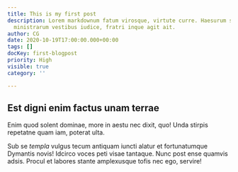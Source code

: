 ```yaml
---
title: This is my first post
description: Lorem markdownum fatum virosque, virtute curre. Haesurum solitos saevis
  ministrarum vestibus iudice, fratri inque agit ait.
author: CG
date: 2020-10-19T17:00:00.000+00:00
tags: []
docKey: first-blogpost
priority: High
visible: true
category: ''

---
```

## Est digni enim factus unam terrae

Enim quod solent dominae, more in aestu nec dixit, quo! Unda stirpis repetatne
quam iam, poterat ulta.

Sub se _templa_ vulgus tecum antiquam iuncti alatur et fortunatumque Dymantis
novis! Idcirco voces peti visae tantaque. Nunc post ense quamvis adsis. Procul
et labores stante amplexusque tofis nec ego, servire!